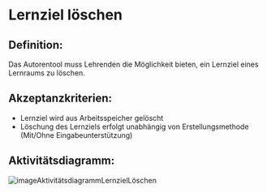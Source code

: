 # Lernziel löschen

## Definition:

Das Autorentool muss Lehrenden die Möglichkeit bieten, ein Lernziel eines Lernraums zu löschen.

## Akzeptanzkriterien:

- Lernziel wird aus Arbeitsspeicher gelöscht
- Löschung des Lernziels erfolgt unabhängig von Erstellungsmethode (Mit/Ohne Eingabeunterstützung)

## Aktivitätsdiagramm:

![imageAktivitätsdiagrammLernzielLöschen](imageAktivitätsdiagrammLernzielLöschen.png)

